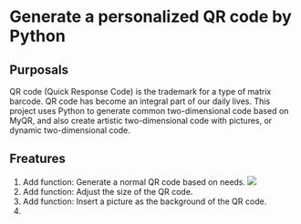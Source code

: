 Generate a personalized QR code by Python
====

Purposals
----
QR code (Quick Response Code) is the trademark for a type of matrix barcode. QR code has become an integral part of our daily lives. This project uses Python to generate common two-dimensional code based on MyQR, and also create artistic two-dimensional code with pictures, or dynamic two-dimensional code.

Freatures
---
1. Add function: Generate a normal QR code based on needs. ![](https://upload.wikimedia.org/wikipedia/commons/d/d0/QR_code_for_mobile_English_Wikipedia.svg)<br>
2. Add function: Adjust the size of the QR code.<br>
3. Add function: Insert a picture as the background of the QR code.<br>
4. 

